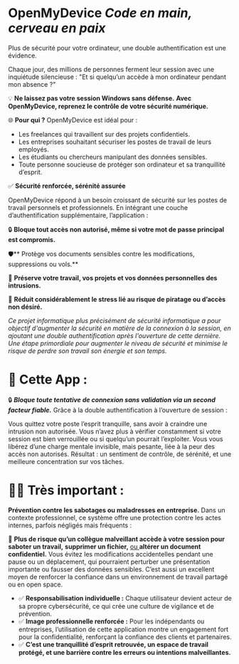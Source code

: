 # OpenMyDevice  _Code en main, cerveau en paix_
Plus de sécurité pour votre ordinateur, une double authentification est une évidence.  

Chaque jour, des millions de personnes ferment leur session avec une inquiétude silencieuse : "Et si quelqu’un accède à mon ordinateur pendant mon absence ?"

💡 **Ne laissez pas votre session Windows sans défense.**
**Avec OpenMyDevice, reprenez le contrôle de votre sécurité numérique.**

🌐  **Pour qui ?**
OpenMyDevice est idéal pour :

* Les freelances qui travaillent sur des projets confidentiels.
* Les entreprises souhaitant sécuriser les postes de travail de leurs employés.
* Les étudiants ou chercheurs manipulant des données sensibles.
* Toute personne soucieuse de protéger son ordinateur et sa tranquillité d’esprit.

✅ **Sécurité renforcée, sérénité assurée**

OpenMyDevice répond à un besoin croissant de sécurité sur les postes de travail personnels et professionnels. En intégrant une couche d’authentification supplémentaire, l’application :

🔒 **Bloque tout accès non autorisé, même si votre mot de passe principal est compromis.**

🛡️** Protège vos documents sensibles contre les modifications, suppressions ou vols.**

📂 **Préserve votre travail, vos projets et vos données personnelles des intrusions.**

🧠 **Réduit considérablement le stress lié au risque de piratage ou d’accès non désiré.**

_Ce projet informatique plus précisément de sécurité informatique a pour objectif d'augmenter la sécurité en matière de la connexion à la session, en ajoutant une double authentification après l'ouverture de cette dernière. Une étape primordiale pour augmenter le niveau de sécurité et minimise le risque de perdre son travail son énergie et son temps._

#  🎯 Cette App :

🔒 _**Bloque toute tentative de connexion sans validation via un second facteur fiable.**_
Grâce à la double authentification à l’ouverture de session :

Vous quittez votre poste l’esprit tranquille, sans avoir à craindre une intrusion non autorisée.
Vous n’avez plus à vérifier constamment si votre session est bien verrouillée ou si quelqu’un pourrait l’exploiter.
Vous vous libérez d’une charge mentale invisible, mais pesante, liée à la peur des accès non autorisés.
Résultat : un sentiment de contrôle, de sérénité, et une meilleure concentration sur vos tâches.

# 🧑‍💻 Très important :

 **Prévention contre les sabotages ou maladresses en entreprise.**
Dans un contexte professionnel, ce système offre une protection contre les actes internes, parfois négligés mais fréquents :

🧩 **Plus de risque qu’un collègue malveillant accède à votre session pour saboter un travail,** **supprimer un fichier,**  <ins> ou </ins>  **altérer un document confidentiel.**
Vous évitez les modifications accidentelles pendant une pause ou un déplacement, qui pourraient perturber une présentation importante ou fausser des données sensibles.
C’est aussi un excellent moyen de renforcer la confiance dans un environnement de travail partagé ou en open space. 

* ✅ **Responsabilisation individuelle :**
Chaque utilisateur devient acteur de sa propre cybersécurité, ce qui crée une culture de vigilance et de prévention.
* ✅ **Image professionnelle renforcée :**
Pour les indépendants ou entreprises, l’utilisation de cette application montre un engagement fort pour la confidentialité, renforçant la confiance des clients et partenaires.
* ✅ **C’est une tranquillité d’esprit retrouvée, un espace de travail protégé, et une barrière contre les erreurs ou intentions malveillantes.**



